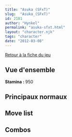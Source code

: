 ```yaml
---
title: "Asuka (SFxT)"
slug:  "Asuka_(SFxT)"
id: 2181
author: "Hynkel"
permalink: "asuka-sfxt.html"
layout: "character.njk"
tags: "character"
date: "2012-03-08"
---
```


[Retour à la fiche du jeu](Street_Fighter_x_Tekken "wikilink")

## Vue d'ensemble

**Stamina :** 950

## Principaux normaux

## Move list

## Combos
